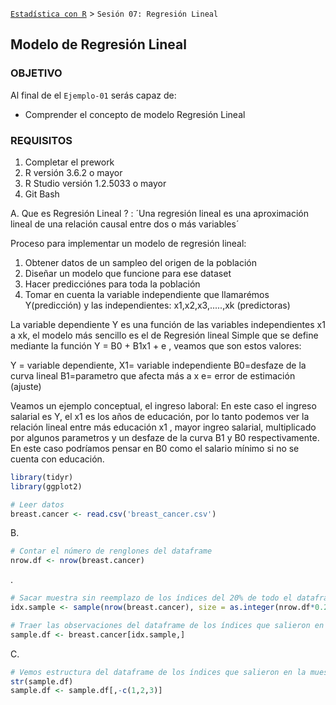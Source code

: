 [`Estadística con R`](../Readme.md) > `Sesión 07: Regresión Lineal`

## Modelo de Regresión Lineal

### OBJETIVO

Al final de el `Ejemplo-01` serás capaz de:
- Comprender el concepto de modelo Regresión Lineal 

### REQUISITOS

1. Completar el prework
2. R versión 3.6.2 o mayor
3. R Studio versión 1.2.5033 o mayor 
4. Git Bash


A. Que es Regresión Lineal ? : ´Una regresión lineal es una aproximación lineal de una relación causal entre dos o más variables´ 


Proceso para implementar un modelo de regresión lineal:
1. Obtener datos de un sampleo del origen de la población
2. Diseñar un modelo que funcione para ese dataset
3. Hacer predicciónes para toda la población
4. Tomar en cuenta la variable independiente que llamarémos Y(predicción) y las independientes: x1,x2,x3,.....,xk (predictoras)

La variable dependiente Y es una función de las variables independientes x1 a xk, el modelo más sencillo es el de Regresión lineal Simple que se define mediante la función Y = B0 + B1x1 + e , veamos que son estos valores:

Y = variable dependiente,
X1= variable independiente
B0=desfaze de la curva lineal
B1=parametro que afecta más a x
e= error de estimación (ajuste)

Veamos un ejemplo conceptual, el ingreso laboral: En este caso el ingreso salarial es Y, el x1 es los años de educación, por lo tanto podemos ver la relación lineal entre más educación x1 , mayor ingreo salarial, multiplicado por algunos parametros y un desfaze de la curva B1 y B0 respectivamente. En este caso podríamos pensar en B0 como el salario mínimo si no se cuenta con educación.

```r
library(tidyr)
library(ggplot2)

# Leer datos
breast.cancer <- read.csv('breast_cancer.csv')
```

B.

```r
# Contar el número de renglones del dataframe
nrow.df <- nrow(breast.cancer)
```
.

```r
# Sacar muestra sin reemplazo de los índices del 20% de todo el dataframe
idx.sample <- sample(nrow(breast.cancer), size = as.integer(nrow.df*0.2))

# Traer las observaciones del dataframe de los índices que salieron en la muestra
sample.df <- breast.cancer[idx.sample,]
```

C.

```r
# Vemos estructura del dataframe de los índices que salieron en la muestra
str(sample.df)
sample.df <- sample.df[,-c(1,2,3)]
```
